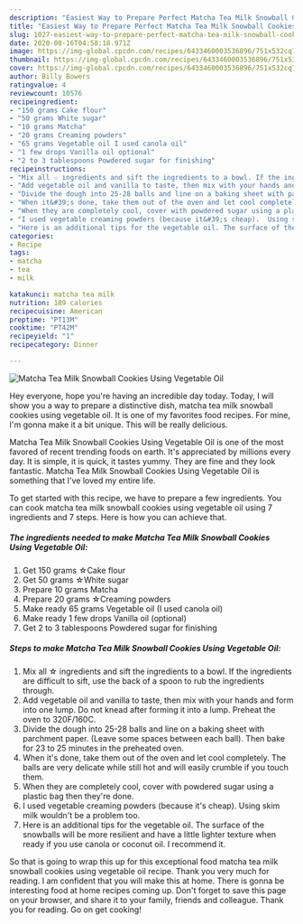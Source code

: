 ```yaml
---
description: "Easiest Way to Prepare Perfect Matcha Tea Milk Snowball Cookies Using Vegetable Oil"
title: "Easiest Way to Prepare Perfect Matcha Tea Milk Snowball Cookies Using Vegetable Oil"
slug: 1027-easiest-way-to-prepare-perfect-matcha-tea-milk-snowball-cookies-using-vegetable-oil
date: 2020-08-16T04:58:18.971Z
image: https://img-global.cpcdn.com/recipes/6433460003536896/751x532cq70/matcha-tea-milk-snowball-cookies-using-vegetable-oil-recipe-main-photo.jpg
thumbnail: https://img-global.cpcdn.com/recipes/6433460003536896/751x532cq70/matcha-tea-milk-snowball-cookies-using-vegetable-oil-recipe-main-photo.jpg
cover: https://img-global.cpcdn.com/recipes/6433460003536896/751x532cq70/matcha-tea-milk-snowball-cookies-using-vegetable-oil-recipe-main-photo.jpg
author: Billy Bowers
ratingvalue: 4
reviewcount: 10576
recipeingredient:
- "150 grams Cake flour"
- "50 grams White sugar"
- "10 grams Matcha"
- "20 grams Creaming powders"
- "65 grams Vegetable oil I used canola oil"
- "1 few drops Vanilla oil optional"
- "2 to 3 tablespoons Powdered sugar for finishing"
recipeinstructions:
- "Mix all ☆ ingredients and sift the ingredients to a bowl. If the ingredients are difficult to sift, use the back of a spoon to rub the ingredients through."
- "Add vegetable oil and vanilla to taste, then mix with your hands and form into one lump. Do not knead after forming it into a lump. Preheat the oven to 320F/160C."
- "Divide the dough into 25-28 balls and line on a baking sheet with parchment paper. (Leave some spaces between each ball). Then bake for 23 to 25 minutes in the preheated oven."
- "When it&#39;s done, take them out of the oven and let cool completely. The balls are very delicate while still hot and will easily crumble if you touch them."
- "When they are completely cool, cover with powdered sugar using a plastic bag then they&#39;re done."
- "I used vegetable creaming powders (because it&#39;s cheap).  Using skim milk wouldn&#39;t be a problem too."
- "Here is an additional tips for the vegetable oil. The surface of the snowballs will be more resilient and have a little lighter texture when ready if you use canola or coconut oil. I recommend it."
categories:
- Recipe
tags:
- matcha
- tea
- milk

katakunci: matcha tea milk 
nutrition: 189 calories
recipecuisine: American
preptime: "PT13M"
cooktime: "PT42M"
recipeyield: "1"
recipecategory: Dinner

---
```



![Matcha Tea Milk Snowball Cookies Using Vegetable Oil](https://img-global.cpcdn.com/recipes/6433460003536896/751x532cq70/matcha-tea-milk-snowball-cookies-using-vegetable-oil-recipe-main-photo.jpg)

Hey everyone, hope you're having an incredible day today. Today, I will show you a way to prepare a distinctive dish, matcha tea milk snowball cookies using vegetable oil. It is one of my favorites food recipes. For mine, I'm gonna make it a bit unique. This will be really delicious.



Matcha Tea Milk Snowball Cookies Using Vegetable Oil is one of the most favored of recent trending foods on earth. It's appreciated by millions every day. It is simple, it is quick, it tastes yummy. They are fine and they look fantastic. Matcha Tea Milk Snowball Cookies Using Vegetable Oil is something that I've loved my entire life.


To get started with this recipe, we have to prepare a few ingredients. You can cook matcha tea milk snowball cookies using vegetable oil using 7 ingredients and 7 steps. Here is how you can achieve that.

<!--inarticleads1-->

##### The ingredients needed to make Matcha Tea Milk Snowball Cookies Using Vegetable Oil:

1. Get 150 grams ☆Cake flour
1. Get 50 grams ☆White sugar
1. Prepare 10 grams Matcha
1. Prepare 20 grams ☆Creaming powders
1. Make ready 65 grams Vegetable oil (I used canola oil)
1. Make ready 1 few drops Vanilla oil (optional)
1. Get 2 to 3 tablespoons Powdered sugar for finishing




<!--inarticleads2-->

##### Steps to make Matcha Tea Milk Snowball Cookies Using Vegetable Oil:

1. Mix all ☆ ingredients and sift the ingredients to a bowl. If the ingredients are difficult to sift, use the back of a spoon to rub the ingredients through.
1. Add vegetable oil and vanilla to taste, then mix with your hands and form into one lump. Do not knead after forming it into a lump. Preheat the oven to 320F/160C.
1. Divide the dough into 25-28 balls and line on a baking sheet with parchment paper. (Leave some spaces between each ball). Then bake for 23 to 25 minutes in the preheated oven.
1. When it&#39;s done, take them out of the oven and let cool completely. The balls are very delicate while still hot and will easily crumble if you touch them.
1. When they are completely cool, cover with powdered sugar using a plastic bag then they&#39;re done.
1. I used vegetable creaming powders (because it&#39;s cheap).  Using skim milk wouldn&#39;t be a problem too.
1. Here is an additional tips for the vegetable oil. The surface of the snowballs will be more resilient and have a little lighter texture when ready if you use canola or coconut oil. I recommend it.




So that is going to wrap this up for this exceptional food matcha tea milk snowball cookies using vegetable oil recipe. Thank you very much for reading. I am confident that you will make this at home. There is gonna be interesting food at home recipes coming up. Don't forget to save this page on your browser, and share it to your family, friends and colleague. Thank you for reading. Go on get cooking!
